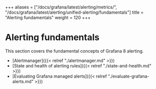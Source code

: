 +++
aliases = ["/docs/grafana/latest/alerting/metrics/", "/docs/grafana/latest/alerting/unified-alerting/fundamentals"]
title = "Alerting fundamentals"
weight = 120
+++

# Alerting fundamentals

This section covers the fundamental concepts of Grafana 8 alerting.

- [Alertmanager]({{< relref "./alertmanager.md" >}})
- [State and health of alerting rules]({{< relref "./state-and-health.md" >}})
- [Evaluating Grafana managed alerts]({{< relref "./evaluate-grafana-alerts.md" >}})

